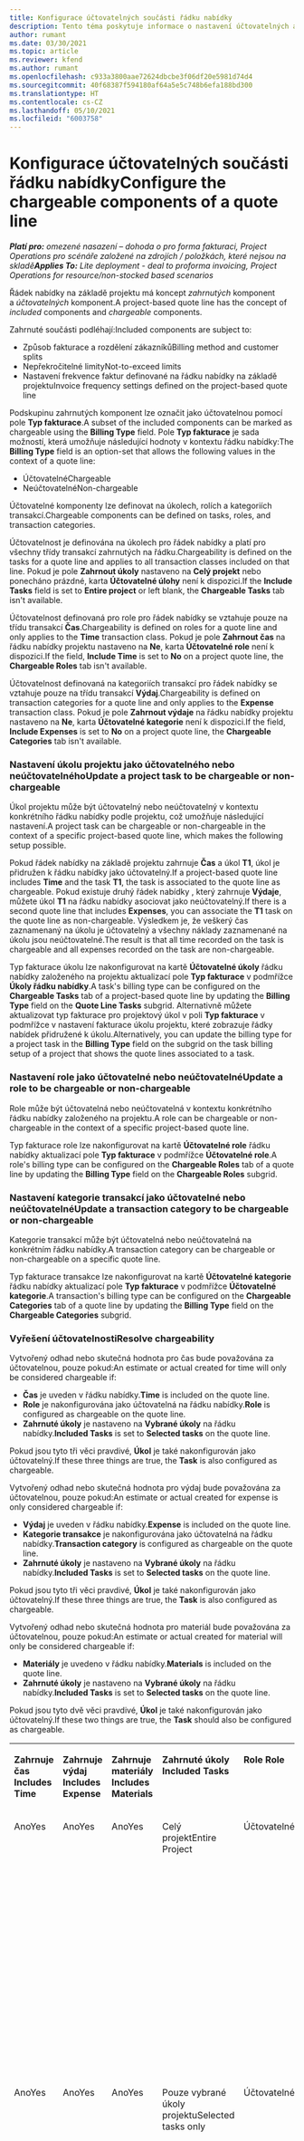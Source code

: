 ```yaml
---
title: Konfigurace účtovatelných součásti řádku nabídky
description: Tento téma poskytuje informace o nastavení účtovatelných a neúčtovatelných komponent na řádku nabídky založeného na projektu.
author: rumant
ms.date: 03/30/2021
ms.topic: article
ms.reviewer: kfend
ms.author: rumant
ms.openlocfilehash: c933a3800aae72624dbcbe3f06df20e5981d74d4
ms.sourcegitcommit: 40f68387f594180af64a5e5c748b6efa188bd300
ms.translationtype: HT
ms.contentlocale: cs-CZ
ms.lasthandoff: 05/10/2021
ms.locfileid: "6003758"
---
```

# <a name="configure-the-chargeable-components-of-a-quote-line"></a><span data-ttu-id="a9f91-103">Konfigurace účtovatelných součásti řádku nabídky</span><span class="sxs-lookup"><span data-stu-id="a9f91-103">Configure the chargeable components of a quote line</span></span> 

<span data-ttu-id="a9f91-104">_**Platí pro:** omezené nasazení – dohoda o pro forma fakturaci, Project Operations pro scénáře založené na zdrojích / položkách, které nejsou na skladě_</span><span class="sxs-lookup"><span data-stu-id="a9f91-104">_**Applies To:** Lite deployment - deal to proforma invoicing, Project Operations for resource/non-stocked based scenarios_</span></span>

<span data-ttu-id="a9f91-105">Řádek nabídky na základě projektu má koncept *zahrnutých* komponent a *účtovatelných* komponent.</span><span class="sxs-lookup"><span data-stu-id="a9f91-105">A project-based quote line has the concept of *included* components and *chargeable* components.</span></span>

<span data-ttu-id="a9f91-106">Zahrnuté součásti podléhají:</span><span class="sxs-lookup"><span data-stu-id="a9f91-106">Included components are subject to:</span></span>

  - <span data-ttu-id="a9f91-107">Způsob fakturace a rozdělení zákazníků</span><span class="sxs-lookup"><span data-stu-id="a9f91-107">Billing method and customer splits</span></span>
  - <span data-ttu-id="a9f91-108">Nepřekročitelné limity</span><span class="sxs-lookup"><span data-stu-id="a9f91-108">Not-to-exceed limits</span></span> 
  - <span data-ttu-id="a9f91-109">Nastavení frekvence faktur definované na řádku nabídky na základě projektu</span><span class="sxs-lookup"><span data-stu-id="a9f91-109">Invoice frequency settings defined on the project-based quote line</span></span>

<span data-ttu-id="a9f91-110">Podskupinu zahrnutých komponent lze označit jako účtovatelnou pomocí pole **Typ fakturace**.</span><span class="sxs-lookup"><span data-stu-id="a9f91-110">A subset of the included components can be marked as chargeable using the **Billing Type** field.</span></span> <span data-ttu-id="a9f91-111">Pole **Typ fakturace** je sada možností, která umožňuje následující hodnoty v kontextu řádku nabídky:</span><span class="sxs-lookup"><span data-stu-id="a9f91-111">The **Billing Type** field is an option-set that allows the following values in the context of a quote line:</span></span>

  - <span data-ttu-id="a9f91-112">Účtovatelné</span><span class="sxs-lookup"><span data-stu-id="a9f91-112">Chargeable</span></span>
  - <span data-ttu-id="a9f91-113">Neúčtovatelné</span><span class="sxs-lookup"><span data-stu-id="a9f91-113">Non-chargeable</span></span>

<span data-ttu-id="a9f91-114">Účtovatelné komponenty lze definovat na úkolech, rolích a kategoriích transakcí.</span><span class="sxs-lookup"><span data-stu-id="a9f91-114">Chargeable components can be defined on tasks, roles, and transaction categories.</span></span>

<span data-ttu-id="a9f91-115">Účtovatelnost je definována na úkolech pro řádek nabídky a platí pro všechny třídy transakcí zahrnutých na řádku.</span><span class="sxs-lookup"><span data-stu-id="a9f91-115">Chargeability is defined on the tasks for a quote line and applies to all transaction classes included on that line.</span></span> <span data-ttu-id="a9f91-116">Pokud je pole **Zahrnout úkoly** nastaveno na **Celý projekt** nebo ponecháno prázdné, karta **Účtovatelné úlohy** není k dispozici.</span><span class="sxs-lookup"><span data-stu-id="a9f91-116">If the **Include Tasks** field is set to **Entire project** or left blank, the **Chargeable Tasks** tab isn't available.</span></span>

<span data-ttu-id="a9f91-117">Účtovatelnost definovaná pro role pro řádek nabídky se vztahuje pouze na třídu transakcí **Čas**.</span><span class="sxs-lookup"><span data-stu-id="a9f91-117">Chargeability is defined on roles for a quote line and only applies to the **Time** transaction class.</span></span> <span data-ttu-id="a9f91-118">Pokud je pole **Zahrnout čas** na řádku nabídky projektu nastaveno na **Ne**, karta **Účtovatelné role** není k dispozici.</span><span class="sxs-lookup"><span data-stu-id="a9f91-118">If the field, **Include Time** is set to **No** on a project quote line, the **Chargeable Roles** tab isn't available.</span></span>

<span data-ttu-id="a9f91-119">Účtovatelnost definovaná na kategoriích transakcí pro řádek nabídky se vztahuje pouze na třídu transakcí **Výdaj**.</span><span class="sxs-lookup"><span data-stu-id="a9f91-119">Chargeability is defined on transaction categories for a  quote line and only applies to the **Expense** transaction class.</span></span> <span data-ttu-id="a9f91-120">Pokud je pole **Zahrnout výdaje** na řádku nabídky projektu nastaveno na **Ne**, karta **Účtovatelné kategorie** není k dispozici.</span><span class="sxs-lookup"><span data-stu-id="a9f91-120">If the field, **Include Expenses** is set to **No** on a project quote line, the **Chargeable Categories** tab isn't available.</span></span>

### <a name="update-a-project-task-to-be-chargeable-or-non-chargeable"></a><span data-ttu-id="a9f91-121">Nastavení úkolu projektu jako účtovatelného nebo neúčtovatelného</span><span class="sxs-lookup"><span data-stu-id="a9f91-121">Update a project task to be chargeable or non-chargeable</span></span>

<span data-ttu-id="a9f91-122">Úkol projektu může být účtovatelný nebo neúčtovatelný v kontextu konkrétního řádku nabídky podle projektu, což umožňuje následující nastavení.</span><span class="sxs-lookup"><span data-stu-id="a9f91-122">A project task can be chargeable or non-chargeable in the context of a specific project-based quote line, which makes the following setup possible.</span></span>

<span data-ttu-id="a9f91-123">Pokud řádek nabídky na základě projektu zahrnuje **Čas** a úkol **T1**, úkol je přidružen k řádku nabídky jako účtovatelný.</span><span class="sxs-lookup"><span data-stu-id="a9f91-123">If a project-based quote line includes **Time** and the task **T1**, the task is associated to the quote line as chargeable.</span></span> <span data-ttu-id="a9f91-124">Pokud existuje druhý řádek nabídky , který zahrnuje **Výdaje**, můžete úkol **T1** na řádku nabídky asociovat jako neúčtovatelný.</span><span class="sxs-lookup"><span data-stu-id="a9f91-124">If there is a second quote line that includes **Expenses**, you can associate the **T1** task on the quote line as non-chargeable.</span></span> <span data-ttu-id="a9f91-125">Výsledkem je, že veškerý čas zaznamenaný na úkolu je účtovatelný a všechny náklady zaznamenané na úkolu jsou neúčtovatelné.</span><span class="sxs-lookup"><span data-stu-id="a9f91-125">The result is that all time recorded on the task is chargeable and all expenses recorded on the task are non-chargeable.</span></span>

<span data-ttu-id="a9f91-126">Typ fakturace úkolu lze nakonfigurovat na kartě **Účtovatelné úkoly** řádku nabídky založeného na projektu aktualizací pole **Typ fakturace** v podmřížce **Úkoly řádku nabídky**.</span><span class="sxs-lookup"><span data-stu-id="a9f91-126">A task's billing type can be configured on the **Chargeable Tasks** tab of a project-based quote line by updating the **Billing Type** field on the **Quote Line Tasks** subgrid.</span></span> <span data-ttu-id="a9f91-127">Alternativně můžete aktualizovat typ fakturace pro projektový úkol v poli **Typ fakturace** v podmřížce v nastavení fakturace úkolu projektu, které zobrazuje řádky nabídek přidružené k úkolu.</span><span class="sxs-lookup"><span data-stu-id="a9f91-127">Alternatively, you can update the billing type for a project task in the **Billing Type** field on the subgrid on the task billing setup of a project that shows the quote lines associated to a task.</span></span>

### <a name="update-a-role-to-be-chargeable-or-non-chargeable"></a><span data-ttu-id="a9f91-128">Nastavení role jako účtovatelné nebo neúčtovatelné</span><span class="sxs-lookup"><span data-stu-id="a9f91-128">Update a role to be chargeable or non-chargeable</span></span>

<span data-ttu-id="a9f91-129">Role může být účtovatelná nebo neúčtovatelná v kontextu konkrétního řádku nabídky založeného na projektu.</span><span class="sxs-lookup"><span data-stu-id="a9f91-129">A role can be chargeable or non-chargeable in the context of a specific project-based quote line.</span></span>

<span data-ttu-id="a9f91-130">Typ fakturace role lze nakonfigurovat na kartě **Účtovatelné role** řádku nabídky aktualizací pole **Typ fakturace** v podmřížce **Účtovatelné role**.</span><span class="sxs-lookup"><span data-stu-id="a9f91-130">A role's billing type can be configured on the **Chargeable Roles** tab of a quote line by updating the **Billing Type** field on the **Chargeable Roles** subgrid.</span></span>

### <a name="update-a-transaction-category-to-be-chargeable-or-non-chargeable"></a><span data-ttu-id="a9f91-131">Nastavení kategorie transakcí jako účtovatelné nebo neúčtovatelné</span><span class="sxs-lookup"><span data-stu-id="a9f91-131">Update a transaction category to be chargeable or non-chargeable</span></span>

<span data-ttu-id="a9f91-132">Kategorie transakcí může být účtovatelná nebo neúčtovatelná na konkrétním řádku nabídky.</span><span class="sxs-lookup"><span data-stu-id="a9f91-132">A transaction category can be chargeable or non-chargeable on a specific quote line.</span></span>

<span data-ttu-id="a9f91-133">Typ fakturace transakce lze nakonfigurovat na kartě **Účtovatelné kategorie** řádku nabídky aktualizací pole **Typ fakturace** v podmřížce **Účtovatelné kategorie**.</span><span class="sxs-lookup"><span data-stu-id="a9f91-133">A transaction's billing type can be configured on the **Chargeable Categories** tab of a quote line by updating the **Billing Type** field on the **Chargeable Categories** subgrid.</span></span>

### <a name="resolve-chargeability"></a><span data-ttu-id="a9f91-134">Vyřešení účtovatelnosti</span><span class="sxs-lookup"><span data-stu-id="a9f91-134">Resolve chargeability</span></span>
<span data-ttu-id="a9f91-135">Vytvořený odhad nebo skutečná hodnota pro čas bude považována za účtovatelnou, pouze pokud:</span><span class="sxs-lookup"><span data-stu-id="a9f91-135">An estimate or actual created for time will only be considered chargeable if:</span></span>

   - <span data-ttu-id="a9f91-136">**Čas** je uveden v řádku nabídky.</span><span class="sxs-lookup"><span data-stu-id="a9f91-136">**Time** is included on the quote line.</span></span>
   - <span data-ttu-id="a9f91-137">**Role** je nakonfigurována jako účtovatelná na řádku nabídky.</span><span class="sxs-lookup"><span data-stu-id="a9f91-137">**Role** is configured as chargeable on the quote line.</span></span>
   - <span data-ttu-id="a9f91-138">**Zahrnuté úkoly** je nastaveno na **Vybrané úkoly** na řádku nabídky.</span><span class="sxs-lookup"><span data-stu-id="a9f91-138">**Included Tasks** is set to **Selected tasks** on the quote line.</span></span> 

<span data-ttu-id="a9f91-139">Pokud jsou tyto tři věci pravdivé, **Úkol** je také nakonfigurován jako účtovatelný.</span><span class="sxs-lookup"><span data-stu-id="a9f91-139">If these three things are true, the **Task** is also configured as chargeable.</span></span> 

<span data-ttu-id="a9f91-140">Vytvořený odhad nebo skutečná hodnota pro výdaj bude považována za účtovatelnou, pouze pokud:</span><span class="sxs-lookup"><span data-stu-id="a9f91-140">An estimate or actual created for expense is only considered chargeable if:</span></span> 

   - <span data-ttu-id="a9f91-141">**Výdaj** je uveden v řádku nabídky.</span><span class="sxs-lookup"><span data-stu-id="a9f91-141">**Expense** is included on the quote line.</span></span>
   - <span data-ttu-id="a9f91-142">**Kategorie transakce** je nakonfigurována jako účtovatelná na řádku nabídky.</span><span class="sxs-lookup"><span data-stu-id="a9f91-142">**Transaction category** is configured as chargeable on the quote line.</span></span>
   - <span data-ttu-id="a9f91-143">**Zahrnuté úkoly** je nastaveno na **Vybrané úkoly** na řádku nabídky.</span><span class="sxs-lookup"><span data-stu-id="a9f91-143">**Included Tasks** is set to **Selected tasks** on the quote line.</span></span>

<span data-ttu-id="a9f91-144">Pokud jsou tyto tři věci pravdivé, **Úkol** je také nakonfigurován jako účtovatelný.</span><span class="sxs-lookup"><span data-stu-id="a9f91-144">If these three things are true, the **Task** is also configured as chargeable.</span></span> 

<span data-ttu-id="a9f91-145">Vytvořený odhad nebo skutečná hodnota pro materiál bude považována za účtovatelnou, pouze pokud:</span><span class="sxs-lookup"><span data-stu-id="a9f91-145">An estimate or actual created for material will only be considered chargeable if:</span></span>

   - <span data-ttu-id="a9f91-146">**Materiály** je uvedeno v řádku nabídky.</span><span class="sxs-lookup"><span data-stu-id="a9f91-146">**Materials** is included on the quote line.</span></span>
   - <span data-ttu-id="a9f91-147">**Zahrnuté úkoly** je nastaveno na **Vybrané úkoly** na řádku nabídky.</span><span class="sxs-lookup"><span data-stu-id="a9f91-147">**Included Tasks** is set to **Selected tasks** on the quote line.</span></span>

<span data-ttu-id="a9f91-148">Pokud jsou tyto dvě věci pravdivé, **Úkol** je také nakonfigurován jako účtovatelný.</span><span class="sxs-lookup"><span data-stu-id="a9f91-148">If these two things are true, the **Task** should also be configured as chargeable.</span></span> 


<table border="0" cellspacing="0" cellpadding="0">
    <tbody>
        <tr>
            <td width="70" valign="top">
                <p><span data-ttu-id="a9f91-149">
                    <strong>Zahrnuje čas</strong>
                </span><span class="sxs-lookup"><span data-stu-id="a9f91-149">
                    <strong>Includes Time</strong>
                </span></span></p>
            </td>
            <td width="78" valign="top">
                <p><span data-ttu-id="a9f91-150">
                    <strong>Zahrnuje výdaj</strong>
                    <strong></strong>
                </span><span class="sxs-lookup"><span data-stu-id="a9f91-150">
                    <strong>Includes Expense</strong>
                    <strong></strong>
                </span></span></p>
            </td>
            <td width="63" valign="top">
                <p><span data-ttu-id="a9f91-151">
                    <strong>Zahrnuje materiály</strong>
                    <strong></strong>
                </span><span class="sxs-lookup"><span data-stu-id="a9f91-151">
                    <strong>Includes Materials</strong>
                    <strong></strong>
                </span></span></p>
            </td>
            <td width="75" valign="top">
                <p><span data-ttu-id="a9f91-152">
                    <strong>Zahrnuté úkoly</strong>
                    <strong></strong>
                </span><span class="sxs-lookup"><span data-stu-id="a9f91-152">
                    <strong>Included Tasks</strong>
                    <strong></strong>
                </span></span></p>
            </td>
            <td width="65" valign="top">
                <p><span data-ttu-id="a9f91-153">
                    <strong>Role</strong>
                    <strong></strong>
                </span><span class="sxs-lookup"><span data-stu-id="a9f91-153">
                    <strong>Role</strong>
                    <strong></strong>
                </span></span></p>
            </td>
            <td width="70" valign="top">
                <p><span data-ttu-id="a9f91-154">
                    <strong>Kategorie</strong>
                    <strong></strong>
                </span><span class="sxs-lookup"><span data-stu-id="a9f91-154">
                    <strong>Category</strong>
                    <strong></strong>
                </span></span></p>
            </td>
            <td width="65" valign="top">
                <p><span data-ttu-id="a9f91-155">
                    <strong>Úkol</strong>
                    <strong></strong>
                </span><span class="sxs-lookup"><span data-stu-id="a9f91-155">
                    <strong>Task</strong>
                    <strong></strong>
                </span></span></p>
            </td>
            <td width="350" valign="top">
                <p><span data-ttu-id="a9f91-156">
                    <strong>Dopad účtovatelnosti</strong>
                </span><span class="sxs-lookup"><span data-stu-id="a9f91-156">
                    <strong>Chargeability impact</strong>
                </span></span></p>
            </td>
        </tr>
        <tr>
            <td width="70" valign="top">
                <p>
<span data-ttu-id="a9f91-157">Ano</span><span class="sxs-lookup"><span data-stu-id="a9f91-157">Yes</span></span> </p>
            </td>
            <td width="78" valign="top">
                <p>
<span data-ttu-id="a9f91-158">Ano</span><span class="sxs-lookup"><span data-stu-id="a9f91-158">Yes</span></span> </p>
            </td>
            <td width="63" valign="top">
                <p>
<span data-ttu-id="a9f91-159">Ano</span><span class="sxs-lookup"><span data-stu-id="a9f91-159">Yes</span></span> </p>
            </td>
            <td width="75" valign="top">
                <p>
<span data-ttu-id="a9f91-160">Celý projekt</span><span class="sxs-lookup"><span data-stu-id="a9f91-160">Entire Project</span></span> </p>
            </td>
            <td width="65" valign="top">
                <p>
<span data-ttu-id="a9f91-161">Účtovatelné</span><span class="sxs-lookup"><span data-stu-id="a9f91-161">Chargeable</span></span> </p>
            </td>
            <td width="70" valign="top">
                <p>
<span data-ttu-id="a9f91-162">Účtovatelné</span><span class="sxs-lookup"><span data-stu-id="a9f91-162">Chargeable</span></span> </p>
            </td>
            <td width="65" valign="top">
                <p>
<span data-ttu-id="a9f91-163">Nelze nastavit</span><span class="sxs-lookup"><span data-stu-id="a9f91-163">Cannot be set</span></span> </p>
            </td>
            <td width="350" valign="top">
                <p>
<span data-ttu-id="a9f91-164">Skutečná fakturace na čas: Účtovatelné</span><span class="sxs-lookup"><span data-stu-id="a9f91-164">Billing on a time actual: Chargeable</span></span> </p>
                <p>
<span data-ttu-id="a9f91-165">Typ fakturace při skutečných výdajích: Účtovatelné</span><span class="sxs-lookup"><span data-stu-id="a9f91-165">Billing type on expense actual: Chargeable</span></span> </p>
                <p>
<span data-ttu-id="a9f91-166">Typ fakturace na skutečnou hodnotu materiálu: účtovatelná</span><span class="sxs-lookup"><span data-stu-id="a9f91-166">Billing type on material actual: Chargeable</span></span> </p>
            </td>
        </tr>
        <tr>
            <td width="70" valign="top">
                <p>
<span data-ttu-id="a9f91-167">Ano</span><span class="sxs-lookup"><span data-stu-id="a9f91-167">Yes</span></span> </p>
            </td>
            <td width="78" valign="top">
                <p>
<span data-ttu-id="a9f91-168">Ano</span><span class="sxs-lookup"><span data-stu-id="a9f91-168">Yes</span></span> </p>
            </td>
            <td width="63" valign="top">
                <p>
<span data-ttu-id="a9f91-169">Ano</span><span class="sxs-lookup"><span data-stu-id="a9f91-169">Yes</span></span> </p>
            </td>
            <td width="75" valign="top">
                <p>
<span data-ttu-id="a9f91-170">Pouze vybrané úkoly projektu</span><span class="sxs-lookup"><span data-stu-id="a9f91-170">Selected tasks only</span></span> </p>
            </td>
            <td width="65" valign="top">
                <p>
<span data-ttu-id="a9f91-171">Účtovatelné</span><span class="sxs-lookup"><span data-stu-id="a9f91-171">Chargeable</span></span> </p>
            </td>
            <td width="70" valign="top">
                <p>
<span data-ttu-id="a9f91-172">Účtovatelné</span><span class="sxs-lookup"><span data-stu-id="a9f91-172">Chargeable</span></span> </p>
            </td>
            <td width="65" valign="top">
                <p>
<span data-ttu-id="a9f91-173">Účtovatelné</span><span class="sxs-lookup"><span data-stu-id="a9f91-173">Chargeable</span></span> </p>
            </td>
            <td width="350" valign="top">
                <p>
<span data-ttu-id="a9f91-174">Skutečná fakturace na čas: Účtovatelné</span><span class="sxs-lookup"><span data-stu-id="a9f91-174">Billing on a time actual: Chargeable</span></span> </p>
                <p>
<span data-ttu-id="a9f91-175">Typ fakturace při skutečných výdajích: Účtovatelné</span><span class="sxs-lookup"><span data-stu-id="a9f91-175">Billing type on expense actual: Chargeable</span></span> </p>
                <p>
<span data-ttu-id="a9f91-176">Typ fakturace na skutečnou hodnotu materiálu: účtovatelná</span><span class="sxs-lookup"><span data-stu-id="a9f91-176">Billing type on material actual: Chargeable</span></span> </p>
            </td>
        </tr>
        <tr>
            <td width="70" valign="top">
                <p>
<span data-ttu-id="a9f91-177">Ano</span><span class="sxs-lookup"><span data-stu-id="a9f91-177">Yes</span></span> </p>
            </td>
            <td width="78" valign="top">
                <p>
<span data-ttu-id="a9f91-178">Ano</span><span class="sxs-lookup"><span data-stu-id="a9f91-178">Yes</span></span> </p>
            </td>
            <td width="63" valign="top">
                <p>
<span data-ttu-id="a9f91-179">Ano</span><span class="sxs-lookup"><span data-stu-id="a9f91-179">Yes</span></span> </p>
            </td>
            <td width="75" valign="top">
                <p>
<span data-ttu-id="a9f91-180">Pouze vybrané úkoly projektu</span><span class="sxs-lookup"><span data-stu-id="a9f91-180">Selected tasks only</span></span> </p>
            </td>
            <td width="65" valign="top">
                <p><span data-ttu-id="a9f91-181">
                    <strong>Neúčtovatelné</strong>
                </span><span class="sxs-lookup"><span data-stu-id="a9f91-181">
                    <strong>Non - Chargeable</strong>
                </span></span></p>
            </td>
            <td width="70" valign="top">
                <p>
<span data-ttu-id="a9f91-182">Účtovatelné</span><span class="sxs-lookup"><span data-stu-id="a9f91-182">Chargeable</span></span> </p>
            </td>
            <td width="65" valign="top">
                <p>
<span data-ttu-id="a9f91-183">Účtovatelné</span><span class="sxs-lookup"><span data-stu-id="a9f91-183">Chargeable</span></span> </p>
            </td>
            <td width="350" valign="top">
                <p>
<span data-ttu-id="a9f91-184">Skutečná fakturace na čas: <strong>Neúčtovatelná</strong>
                </span><span class="sxs-lookup"><span data-stu-id="a9f91-184">Billing on a time actual: <strong>Non-Chargeable</strong>
                </span></span></p>
                <p>
<span data-ttu-id="a9f91-185">Typ fakturace při skutečných výdajích: Účtovatelné</span><span class="sxs-lookup"><span data-stu-id="a9f91-185">Billing type on expense actual: Chargeable</span></span> </p>
                <p>
<span data-ttu-id="a9f91-186">Typ fakturace na skutečnou hodnotu materiálu: účtovatelná</span><span class="sxs-lookup"><span data-stu-id="a9f91-186">Billing type on material actual: Chargeable</span></span> </p>
            </td>
        </tr>
        <tr>
            <td width="70" valign="top">
                <p>
<span data-ttu-id="a9f91-187">Ano</span><span class="sxs-lookup"><span data-stu-id="a9f91-187">Yes</span></span> </p>
            </td>
            <td width="78" valign="top">
                <p>
<span data-ttu-id="a9f91-188">Ano</span><span class="sxs-lookup"><span data-stu-id="a9f91-188">Yes</span></span> </p>
            </td>
            <td width="63" valign="top">
                <p>
<span data-ttu-id="a9f91-189">Ano</span><span class="sxs-lookup"><span data-stu-id="a9f91-189">Yes</span></span> </p>
            </td>
            <td width="75" valign="top">
                <p>
<span data-ttu-id="a9f91-190">Pouze vybrané úkoly projektu</span><span class="sxs-lookup"><span data-stu-id="a9f91-190">Selected tasks only</span></span> </p>
            </td>
            <td width="65" valign="top">
                <p>
<span data-ttu-id="a9f91-191">Účtovatelné</span><span class="sxs-lookup"><span data-stu-id="a9f91-191">Chargeable</span></span> </p>
            </td>
            <td width="70" valign="top">
                <p>
<span data-ttu-id="a9f91-192">Účtovatelné</span><span class="sxs-lookup"><span data-stu-id="a9f91-192">Chargeable</span></span> </p>
            </td>
            <td width="65" valign="top">
                <p><span data-ttu-id="a9f91-193">
                    <strong>Neúčtovatelné</strong>
                </span><span class="sxs-lookup"><span data-stu-id="a9f91-193">
                    <strong>Non-Chargeable</strong>
                </span></span></p>
            </td>
            <td width="350" valign="top">
                <p>
<span data-ttu-id="a9f91-194">Skutečná fakturace na čas: <strong>Neúčtovatelná</strong>
                </span><span class="sxs-lookup"><span data-stu-id="a9f91-194">Billing on a time actual: <strong>Non-Chargeable</strong>
                </span></span></p>
                <p>
<span data-ttu-id="a9f91-195">Typ fakturace při skutečných výdajích: <strong>Neúčtovatelné</strong>
                </span><span class="sxs-lookup"><span data-stu-id="a9f91-195">Billing type on expense actual: <strong>Non-Chargeable</strong>
                </span></span></p>
                <p>
<span data-ttu-id="a9f91-196">Typ fakturace při skutečném materiálu: <strong>Neúčtovatelné</strong>
                </span><span class="sxs-lookup"><span data-stu-id="a9f91-196">Billing type on material actual: <strong>Non-Chargeable</strong>
                </span></span></p>
            </td>
        </tr>
        <tr>
            <td width="70" valign="top">
                <p>
<span data-ttu-id="a9f91-197">Ano</span><span class="sxs-lookup"><span data-stu-id="a9f91-197">Yes</span></span> </p>
            </td>
            <td width="78" valign="top">
                <p>
<span data-ttu-id="a9f91-198">Ano</span><span class="sxs-lookup"><span data-stu-id="a9f91-198">Yes</span></span> </p>
            </td>
            <td width="63" valign="top">
                <p>
<span data-ttu-id="a9f91-199">Ano</span><span class="sxs-lookup"><span data-stu-id="a9f91-199">Yes</span></span> </p>
            </td>
            <td width="75" valign="top">
                <p>
<span data-ttu-id="a9f91-200">Pouze vybrané úkoly projektu</span><span class="sxs-lookup"><span data-stu-id="a9f91-200">Selected tasks only</span></span> </p>
            </td>
            <td width="65" valign="top">
                <p><span data-ttu-id="a9f91-201">
                    <strong>Neúčtovatelné</strong>
                </span><span class="sxs-lookup"><span data-stu-id="a9f91-201">
                    <strong>Non-Chargeable</strong>
                </span></span></p>
            </td>
            <td width="70" valign="top">
                <p>
<span data-ttu-id="a9f91-202">Účtovatelné</span><span class="sxs-lookup"><span data-stu-id="a9f91-202">Chargeable</span></span> </p>
            </td>
            <td width="65" valign="top">
                <p><span data-ttu-id="a9f91-203">
                    <strong>Neúčtovatelné</strong>
                </span><span class="sxs-lookup"><span data-stu-id="a9f91-203">
                    <strong>Non- Chargeable</strong>
                </span></span></p>
            </td>
            <td width="350" valign="top">
                <p>
<span data-ttu-id="a9f91-204">Skutečná fakturace na čas: <strong>Neúčtovatelná</strong>
                </span><span class="sxs-lookup"><span data-stu-id="a9f91-204">Billing on a time actual: <strong>Non-Chargeable</strong>
                </span></span></p>
                <p>
<span data-ttu-id="a9f91-205">Typ fakturace při skutečných výdajích: <strong>Neúčtovatelné</strong>
                </span><span class="sxs-lookup"><span data-stu-id="a9f91-205">Billing type on expense actual: <strong>Non-Chargeable</strong>
                </span></span></p>
                <p>
<span data-ttu-id="a9f91-206">Typ fakturace při skutečném materiálu: <strong>Neúčtovatelné</strong>
                </span><span class="sxs-lookup"><span data-stu-id="a9f91-206">Billing type on material actual: <strong> Non-Chargeable</strong>
                </span></span></p>
            </td>
        </tr>
        <tr>
            <td width="70" valign="top">
                <p>
<span data-ttu-id="a9f91-207">Ano</span><span class="sxs-lookup"><span data-stu-id="a9f91-207">Yes</span></span> </p>
            </td>
            <td width="78" valign="top">
                <p>
<span data-ttu-id="a9f91-208">Ano</span><span class="sxs-lookup"><span data-stu-id="a9f91-208">Yes</span></span> </p>
            </td>
            <td width="63" valign="top">
                <p>
<span data-ttu-id="a9f91-209">Ano</span><span class="sxs-lookup"><span data-stu-id="a9f91-209">Yes</span></span> </p>
            </td>
            <td width="75" valign="top">
                <p>
<span data-ttu-id="a9f91-210">Pouze vybrané úkoly projektu</span><span class="sxs-lookup"><span data-stu-id="a9f91-210">Selected tasks only</span></span> </p>
            </td>
            <td width="65" valign="top">
                <p><span data-ttu-id="a9f91-211">
                    <strong>Neúčtovatelné</strong>
                </span><span class="sxs-lookup"><span data-stu-id="a9f91-211">
                    <strong>Non-Chargeable</strong>
                </span></span></p>
            </td>
            <td width="70" valign="top">
                <p><span data-ttu-id="a9f91-212">
                    <strong>Neúčtovatelné</strong>
                </span><span class="sxs-lookup"><span data-stu-id="a9f91-212">
                    <strong>Non-Chargeable</strong>
                </span></span></p>
            </td>
            <td width="65" valign="top">
                <p>
<span data-ttu-id="a9f91-213">Účtovatelné</span><span class="sxs-lookup"><span data-stu-id="a9f91-213">Chargeable</span></span> </p>
            </td>
            <td width="350" valign="top">
                <p>
<span data-ttu-id="a9f91-214">Skutečná fakturace na čas: <strong>Neúčtovatelná</strong>
                </span><span class="sxs-lookup"><span data-stu-id="a9f91-214">Billing on a time actual: <strong>Non-Chargeable</strong>
                </span></span></p>
                <p>
<span data-ttu-id="a9f91-215">Typ fakturace při skutečných výdajích: <strong>Neúčtovatelné</strong>
                </span><span class="sxs-lookup"><span data-stu-id="a9f91-215">Billing type on expense actual: <strong> Non-Chargeable</strong>
                </span></span></p>
                <p>
<span data-ttu-id="a9f91-216">Typ fakturace na skutečnou hodnotu materiálu: účtovatelná</span><span class="sxs-lookup"><span data-stu-id="a9f91-216">Billing type on material actual: Chargeable</span></span> </p>
            </td>
        </tr>
        <tr>
            <td width="70" valign="top">
                <p><span data-ttu-id="a9f91-217">
                    <strong>No</strong>
                </span><span class="sxs-lookup"><span data-stu-id="a9f91-217">
                    <strong>No</strong>
                </span></span></p>
            </td>
            <td width="78" valign="top">
                <p>
<span data-ttu-id="a9f91-218">Ano</span><span class="sxs-lookup"><span data-stu-id="a9f91-218">Yes</span></span> </p>
            </td>
            <td width="63" valign="top">
                <p>
<span data-ttu-id="a9f91-219">Ano</span><span class="sxs-lookup"><span data-stu-id="a9f91-219">Yes</span></span> </p>
            </td>
            <td width="75" valign="top">
                <p>
<span data-ttu-id="a9f91-220">Celý projekt</span><span class="sxs-lookup"><span data-stu-id="a9f91-220">Entire Project</span></span> </p>
            </td>
            <td width="65" valign="top">
                <p>
<span data-ttu-id="a9f91-221">Nelze nastavit</span><span class="sxs-lookup"><span data-stu-id="a9f91-221">Cannot be set</span></span> </p>
            </td>
            <td width="70" valign="top">
                <p><span data-ttu-id="a9f91-222">
                    <strong>Účtovatelné</strong>
                </span><span class="sxs-lookup"><span data-stu-id="a9f91-222">
                    <strong>Chargeable</strong>
                </span></span></p>
            </td>
            <td width="65" valign="top">
                <p>
<span data-ttu-id="a9f91-223">Nelze nastavit</span><span class="sxs-lookup"><span data-stu-id="a9f91-223">Cannot be set</span></span> </p>
            </td>
            <td width="350" valign="top">
                <p>
<span data-ttu-id="a9f91-224">Skutečná fakturace na čas: <strong>Není k dispozici</strong>
                </span><span class="sxs-lookup"><span data-stu-id="a9f91-224">Billing on a time actual: <strong>Not available</strong>
                </span></span></p>
                <p>
<span data-ttu-id="a9f91-225">Typ fakturace při skutečných výdajích: Účtovatelné</span><span class="sxs-lookup"><span data-stu-id="a9f91-225">Billing type on expense actual: Chargeable</span></span> </p>
                <p>
<span data-ttu-id="a9f91-226">Typ fakturace na skutečnou hodnotu materiálu: účtovatelná</span><span class="sxs-lookup"><span data-stu-id="a9f91-226">Billing type on material actual: Chargeable</span></span> </p>
            </td>
        </tr>
        <tr>
            <td width="70" valign="top">
                <p><span data-ttu-id="a9f91-227">
                    <strong>No</strong>
                </span><span class="sxs-lookup"><span data-stu-id="a9f91-227">
                    <strong>No</strong>
                </span></span></p>
            </td>
            <td width="78" valign="top">
                <p>
<span data-ttu-id="a9f91-228">Ano</span><span class="sxs-lookup"><span data-stu-id="a9f91-228">Yes</span></span> </p>
            </td>
            <td width="63" valign="top">
                <p>
<span data-ttu-id="a9f91-229">Ano</span><span class="sxs-lookup"><span data-stu-id="a9f91-229">Yes</span></span> </p>
            </td>
            <td width="75" valign="top">
                <p>
<span data-ttu-id="a9f91-230">Celý projekt</span><span class="sxs-lookup"><span data-stu-id="a9f91-230">Entire Project</span></span> </p>
            </td>
            <td width="65" valign="top">
                <p>
<span data-ttu-id="a9f91-231">Nelze nastavit</span><span class="sxs-lookup"><span data-stu-id="a9f91-231">Cannot be set</span></span> </p>
            </td>
            <td width="70" valign="top">
                <p><span data-ttu-id="a9f91-232">
                    <strong>Neúčtovatelné</strong>
                </span><span class="sxs-lookup"><span data-stu-id="a9f91-232">
                    <strong>Non-Chargeable</strong>
                </span></span></p>
            </td>
            <td width="65" valign="top">
                <p>
<span data-ttu-id="a9f91-233">Nelze nastavit</span><span class="sxs-lookup"><span data-stu-id="a9f91-233">Cannot be set</span></span> </p>
            </td>
            <td width="350" valign="top">
                <p>
<span data-ttu-id="a9f91-234">Skutečná fakturace na čas: <strong>Není k dispozici</strong>
                </span><span class="sxs-lookup"><span data-stu-id="a9f91-234">Billing on a time actual: <strong>Not available</strong>
                </span></span></p>
                <p>
<span data-ttu-id="a9f91-235">Typ fakturace při skutečných výdajích: <strong>Neúčtovatelné</strong>
                </span><span class="sxs-lookup"><span data-stu-id="a9f91-235">Billing type on expense actual: <strong> Non-chargeable</strong>
                </span></span></p>
                <p>
<span data-ttu-id="a9f91-236">Typ fakturace na skutečnou hodnotu materiálu: účtovatelná</span><span class="sxs-lookup"><span data-stu-id="a9f91-236">Billing type on material actual: Chargeable</span></span> </p>
            </td>
        </tr>
        <tr>
            <td width="70" valign="top">
                <p>
<span data-ttu-id="a9f91-237">Ano</span><span class="sxs-lookup"><span data-stu-id="a9f91-237">Yes</span></span> </p>
            </td>
            <td width="78" valign="top">
                <p><span data-ttu-id="a9f91-238">
                    <strong>No</strong>
                </span><span class="sxs-lookup"><span data-stu-id="a9f91-238">
                    <strong>No</strong>
                </span></span></p>
            </td>
            <td width="63" valign="top">
                <p>
<span data-ttu-id="a9f91-239">Ano</span><span class="sxs-lookup"><span data-stu-id="a9f91-239">Yes</span></span> </p>
            </td>
            <td width="75" valign="top">
                <p>
<span data-ttu-id="a9f91-240">Celý projekt</span><span class="sxs-lookup"><span data-stu-id="a9f91-240">Entire Project</span></span> </p>
            </td>
            <td width="65" valign="top">
                <p>
<span data-ttu-id="a9f91-241">Účtovatelné</span><span class="sxs-lookup"><span data-stu-id="a9f91-241">Chargeable</span></span> </p>
            </td>
            <td width="70" valign="top">
                <p>
<span data-ttu-id="a9f91-242">Nelze nastavit</span><span class="sxs-lookup"><span data-stu-id="a9f91-242">Cannot be set</span></span> </p>
            </td>
            <td width="65" valign="top">
                <p>
<span data-ttu-id="a9f91-243">Nelze nastavit</span><span class="sxs-lookup"><span data-stu-id="a9f91-243">Cannot be set</span></span> </p>
            </td>
            <td width="350" valign="top">
                <p>
<span data-ttu-id="a9f91-244">Skutečná fakturace na čas: Účtovatelné</span><span class="sxs-lookup"><span data-stu-id="a9f91-244">Billing on a time actual: Chargeable</span></span> </p>
                <p>
<span data-ttu-id="a9f91-245">Typ fakturace při skutečných výdajích: <strong>Není k dispozici</strong>
                </span><span class="sxs-lookup"><span data-stu-id="a9f91-245">Billing type on expense actual:<strong> Not available</strong>
                </span></span></p>
                <p>
<span data-ttu-id="a9f91-246">Typ fakturace na skutečnou hodnotu materiálu: účtovatelná</span><span class="sxs-lookup"><span data-stu-id="a9f91-246">Billing type on material actual: Chargeable</span></span> </p>
            </td>
        </tr>
        <tr>
            <td width="70" valign="top">
                <p>
<span data-ttu-id="a9f91-247">Ano</span><span class="sxs-lookup"><span data-stu-id="a9f91-247">Yes</span></span> </p>
            </td>
            <td width="78" valign="top">
                <p><span data-ttu-id="a9f91-248">
                    <strong>No</strong>
                </span><span class="sxs-lookup"><span data-stu-id="a9f91-248">
                    <strong>No</strong>
                </span></span></p>
            </td>
            <td width="63" valign="top">
                <p>
<span data-ttu-id="a9f91-249">Ano</span><span class="sxs-lookup"><span data-stu-id="a9f91-249">Yes</span></span> </p>
            </td>
            <td width="75" valign="top">
                <p>
<span data-ttu-id="a9f91-250">Celý projekt</span><span class="sxs-lookup"><span data-stu-id="a9f91-250">Entire Project</span></span> </p>
            </td>
            <td width="65" valign="top">
                <p><span data-ttu-id="a9f91-251">
                    <strong>Neúčtovatelné</strong>
                </span><span class="sxs-lookup"><span data-stu-id="a9f91-251">
                    <strong>Non-Chargeable</strong>
                </span></span></p>
            </td>
            <td width="70" valign="top">
                <p>
<span data-ttu-id="a9f91-252">Nelze nastavit</span><span class="sxs-lookup"><span data-stu-id="a9f91-252">Cannot be set</span></span> </p>
            </td>
            <td width="65" valign="top">
                <p>
<span data-ttu-id="a9f91-253">Nelze nastavit</span><span class="sxs-lookup"><span data-stu-id="a9f91-253">Cannot be set</span></span> </p>
            </td>
            <td width="350" valign="top">
                <p>
<span data-ttu-id="a9f91-254">Skutečná fakturace na čas: <strong>Neúčtovatelná</strong>
                </span><span class="sxs-lookup"><span data-stu-id="a9f91-254">Billing on a time actual: <strong>Non-chargeable </strong>
                </span></span></p>
                <p>
<span data-ttu-id="a9f91-255">Typ fakturace při skutečných výdajích: <strong>Není k dispozici</strong>
                </span><span class="sxs-lookup"><span data-stu-id="a9f91-255">Billing type on expense actual:<strong> Not available</strong>
                </span></span></p>
                <p>
<span data-ttu-id="a9f91-256">Typ fakturace na skutečnou hodnotu materiálu: účtovatelná</span><span class="sxs-lookup"><span data-stu-id="a9f91-256">Billing type on material actual: Chargeable</span></span> </p>
            </td>
        </tr>
        <tr>
            <td width="70" valign="top">
                <p>
<span data-ttu-id="a9f91-257">Ano</span><span class="sxs-lookup"><span data-stu-id="a9f91-257">Yes</span></span> </p>
            </td>
            <td width="78" valign="top">
                <p>
<span data-ttu-id="a9f91-258">Ano</span><span class="sxs-lookup"><span data-stu-id="a9f91-258">Yes</span></span> </p>
            </td>
            <td width="63" valign="top">
                <p><span data-ttu-id="a9f91-259">
                    <strong>No</strong>
                </span><span class="sxs-lookup"><span data-stu-id="a9f91-259">
                    <strong>No</strong>
                </span></span></p>
            </td>
            <td width="75" valign="top">
                <p>
<span data-ttu-id="a9f91-260">Celý projekt</span><span class="sxs-lookup"><span data-stu-id="a9f91-260">Entire Project</span></span> </p>
            </td>
            <td width="65" valign="top">
                <p>
<span data-ttu-id="a9f91-261">Účtovatelné</span><span class="sxs-lookup"><span data-stu-id="a9f91-261">Chargeable</span></span> </p>
            </td>
            <td width="70" valign="top">
                <p>
<span data-ttu-id="a9f91-262">Účtovatelné</span><span class="sxs-lookup"><span data-stu-id="a9f91-262">Chargeable</span></span> </p>
            </td>
            <td width="65" valign="top">
                <p>
<span data-ttu-id="a9f91-263">Nelze nastavit</span><span class="sxs-lookup"><span data-stu-id="a9f91-263">Cannot be set</span></span> </p>
            </td>
            <td width="350" valign="top">
                <p>
<span data-ttu-id="a9f91-264">Skutečná fakturace na čas: Účtovatelné</span><span class="sxs-lookup"><span data-stu-id="a9f91-264">Billing on a time actual: Chargeable</span></span> </p>
                <p>
<span data-ttu-id="a9f91-265">Typ fakturace při skutečných výdajích: Účtovatelné</span><span class="sxs-lookup"><span data-stu-id="a9f91-265">Billing type on expense actual: Chargeable</span></span> </p>
                <p>
<span data-ttu-id="a9f91-266">Typ fakturace při skutečném materiálu: <strong>Není k dispozici</strong>
                </span><span class="sxs-lookup"><span data-stu-id="a9f91-266">Billing type on material actual: <strong> Not available</strong>
                </span></span></p>
            </td>
        </tr>
        <tr>
            <td width="70" valign="top">
                <p>
<span data-ttu-id="a9f91-267">Ano</span><span class="sxs-lookup"><span data-stu-id="a9f91-267">Yes</span></span> </p>
            </td>
            <td width="78" valign="top">
                <p>
<span data-ttu-id="a9f91-268">Ano</span><span class="sxs-lookup"><span data-stu-id="a9f91-268">Yes</span></span> </p>
            </td>
            <td width="63" valign="top">
                <p><span data-ttu-id="a9f91-269">
                    <strong>No</strong>
                </span><span class="sxs-lookup"><span data-stu-id="a9f91-269">
                    <strong>No</strong>
                </span></span></p>
            </td>
            <td width="75" valign="top">
                <p>
<span data-ttu-id="a9f91-270">Celý projekt</span><span class="sxs-lookup"><span data-stu-id="a9f91-270">Entire Project</span></span> </p>
            </td>
            <td width="65" valign="top">
                <p><span data-ttu-id="a9f91-271">
                    <strong>Neúčtovatelné</strong>
                </span><span class="sxs-lookup"><span data-stu-id="a9f91-271">
                    <strong>Non-Chargeable</strong>
                </span></span></p>
            </td>
            <td width="70" valign="top">
                <p><span data-ttu-id="a9f91-272">
                    <strong>Neúčtovatelné</strong>
                </span><span class="sxs-lookup"><span data-stu-id="a9f91-272">
                    <strong>Non-chargeable</strong>
                </span></span></p>
            </td>
            <td width="65" valign="top">
                <p>
<span data-ttu-id="a9f91-273">Nelze nastavit</span><span class="sxs-lookup"><span data-stu-id="a9f91-273">Cannot be set</span></span> </p>
            </td>
            <td width="350" valign="top">
                <p>
<span data-ttu-id="a9f91-274">Skutečná fakturace na čas: <strong>Neúčtovatelná</strong>
                </span><span class="sxs-lookup"><span data-stu-id="a9f91-274">Billing on a time actual: <strong>Non-chargeable </strong>
                </span></span></p>
                <p>
<span data-ttu-id="a9f91-275">Typ fakturace při skutečných výdajích: <strong>Neúčtovatelné</strong>
                </span><span class="sxs-lookup"><span data-stu-id="a9f91-275">Billing type on expense actual:<strong> Non-chargeable </strong>
                </span></span></p>
                <p>
<span data-ttu-id="a9f91-276">Typ fakturace při skutečném materiálu: <strong>Není k dispozici</strong>
                </span><span class="sxs-lookup"><span data-stu-id="a9f91-276">Billing type on material actual:<strong> Not available</strong>
                </span></span></p>
            </td>
        </tr>
    </tbody>
</table>



[!INCLUDE[footer-include](../../includes/footer-banner.md)]
